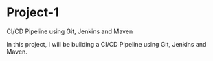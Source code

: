 # Project-1
CI/CD Pipeline using Git, Jenkins and Maven

In this project, I will be building a CI/CD Pipeline using Git, Jenkins and Maven.
